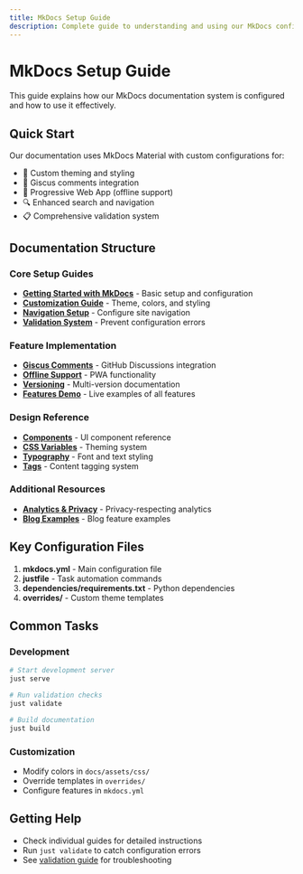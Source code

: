 ```yaml
---
title: MkDocs Setup Guide
description: Complete guide to understanding and using our MkDocs configuration
---
```


# MkDocs Setup Guide

This guide explains how our MkDocs documentation system is configured and how to use it effectively.

## Quick Start

Our documentation uses MkDocs Material with custom configurations for:

- 🎨 Custom theming and styling
- 💬 Giscus comments integration
- 📱 Progressive Web App (offline support)
- 🔍 Enhanced search and navigation
- 📋 Comprehensive validation system

## Documentation Structure

### Core Setup Guides

- [**Getting Started with MkDocs**](mkdocs.md) - Basic setup and configuration
- [**Customization Guide**](customization-guide.md) - Theme, colors, and styling
- [**Navigation Setup**](navigation-guide.md) - Configure site navigation
- [**Validation System**](website-validations.md) - Prevent configuration errors

### Feature Implementation

- [**Giscus Comments**](setup-giscus.md) - GitHub Discussions integration
- [**Offline Support**](offline-usage-guide.md) - PWA functionality
- [**Versioning**](versioning-guide.md) - Multi-version documentation
- [**Features Demo**](features-demo.md) - Live examples of all features

### Design Reference

- [**Components**](components.md) - UI component reference
- [**CSS Variables**](css-variables.md) - Theming system
- [**Typography**](typography.md) - Font and text styling
- [**Tags**](tags.md) - Content tagging system

### Additional Resources

- [**Analytics & Privacy**](analytics-privacy-guide.md) - Privacy-respecting analytics
- [**Blog Examples**](blog/index.md) - Blog feature examples

## Key Configuration Files

1. **mkdocs.yml** - Main configuration file
2. **justfile** - Task automation commands
3. **dependencies/requirements.txt** - Python dependencies
4. **overrides/** - Custom theme templates

## Common Tasks

### Development

```bash
# Start development server
just serve

# Run validation checks
just validate

# Build documentation
just build
```

### Customization

- Modify colors in `docs/assets/css/`
- Override templates in `overrides/`
- Configure features in `mkdocs.yml`

## Getting Help

- Check individual guides for detailed instructions
- Run `just validate` to catch configuration errors
- See [validation guide](website-validations.md) for troubleshooting
